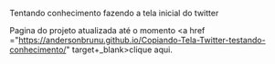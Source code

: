 Tentando conhecimento fazendo a tela inicial do twitter

Pagina do projeto atualizada até o momento <a href ="https://andersonbrunu.github.io/Copiando-Tela-Twitter-testando-conhecimento/" target+_blank>clique aqui.</a>